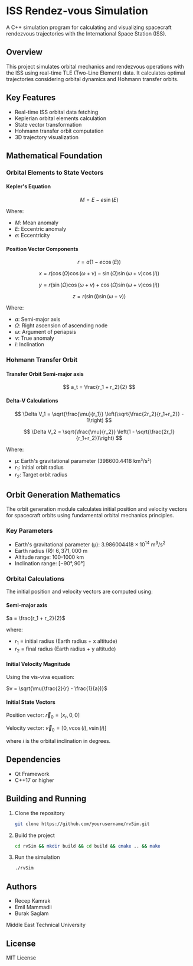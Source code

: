 # ISS Rendez-vous Simulation

A C++ simulation program for calculating and visualizing spacecraft rendezvous trajectories with the International Space Station (ISS).

## Overview

This project simulates orbital mechanics and rendezvous operations with the ISS using real-time TLE (Two-Line Element) data. It calculates optimal trajectories considering orbital dynamics and Hohmann transfer orbits.

## Key Features

- Real-time ISS orbital data fetching
- Keplerian orbital elements calculation
- State vector transformation
- Hohmann transfer orbit computation
- 3D trajectory visualization

## Mathematical Foundation

### Orbital Elements to State Vectors

#### Kepler's Equation

$$ M = E - e \sin(E) $$

Where:
- $M$: Mean anomaly
- $E$: Eccentric anomaly
- $e$: Eccentricity

#### Position Vector Components

$$ r = a(1 - e \cos(E)) $$

$$ x = r(\cos(\Omega)\cos(\omega+\nu) - \sin(\Omega)\sin(\omega+\nu)\cos(i)) $$

$$ y = r(\sin(\Omega)\cos(\omega+\nu) + \cos(\Omega)\sin(\omega+\nu)\cos(i)) $$

$$ z = r(\sin(i)\sin(\omega+\nu)) $$

Where:
- $a$: Semi-major axis
- $\Omega$: Right ascension of ascending node
- $\omega$: Argument of periapsis
- $\nu$: True anomaly
- $i$: Inclination

### Hohmann Transfer Orbit

#### Transfer Orbit Semi-major axis

$$ a_t = \frac{r_1 + r_2}{2} $$

#### Delta-V Calculations

$$ \Delta V_1 = \sqrt{\frac{\mu}{r_1}} \left(\sqrt{\frac{2r_2}{r_1+r_2}} - 1\right) $$

$$ \Delta V_2 = \sqrt{\frac{\mu}{r_2}} \left(1 - \sqrt{\frac{2r_1}{r_1+r_2}}\right) $$

Where:
- $\mu$: Earth's gravitational parameter (398600.4418 km³/s²)
- $r_1$: Initial orbit radius
- $r_2$: Target orbit radius

## Orbit Generation Mathematics

The orbit generation module calculates initial position and velocity vectors for spacecraft orbits using fundamental orbital mechanics principles.

### Key Parameters
- Earth's gravitational parameter (μ): $3.986004418 \times 10^{14} \text{ m}^3/\text{s}^2$
- Earth radius (R): $6,371,000 \text{ m}$
- Altitude range: 100-1000 km
- Inclination range: $[-90°, 90°]$

### Orbital Calculations

The initial position and velocity vectors are computed using:

#### Semi-major axis
$a = \frac{r_1 + r_2}{2}$

where:
- $r_1$ = initial radius (Earth radius + x altitude)
- $r_2$ = final radius (Earth radius + y altitude)

#### Initial Velocity Magnitude
Using the vis-viva equation:

$v = \sqrt{\mu(\frac{2}{r} - \frac{1}{a})}$

#### Initial State Vectors
Position vector:
$\vec{r}_0 = [x_r, 0, 0]$

Velocity vector:
$\vec{v}_0 = [0, v\cos(i), v\sin(i)]$

where $i$ is the orbital inclination in degrees.

## Dependencies

- Qt Framework
- C++17 or higher

## Building and Running

1. Clone the repository
    ```bash
    git clone https://github.com/yourusername/rvSim.git
    ```

2. Build the project
    ```bash
    cd rvSim && mkdir build && cd build && cmake .. && make
    ```

3. Run the simulation
    ```bash
    ./rvSim
    ```

## Authors

- Recep Kamrak
- Emil Mammadli
- Burak Saglam

Middle East Technical University

## License

MIT License
